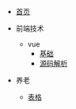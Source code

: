 <!-- docs/_sidebar.md -->

* [首页](/)

* 前端技术
    * vue
        * [基础](vue/基础/)
        * [源码解析](vue/源码解析/)

* 养老
    * [表格](money)